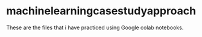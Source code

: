 # machinelearningcasestudyapproach

These are the files that i have practiced using Google colab notebooks.
